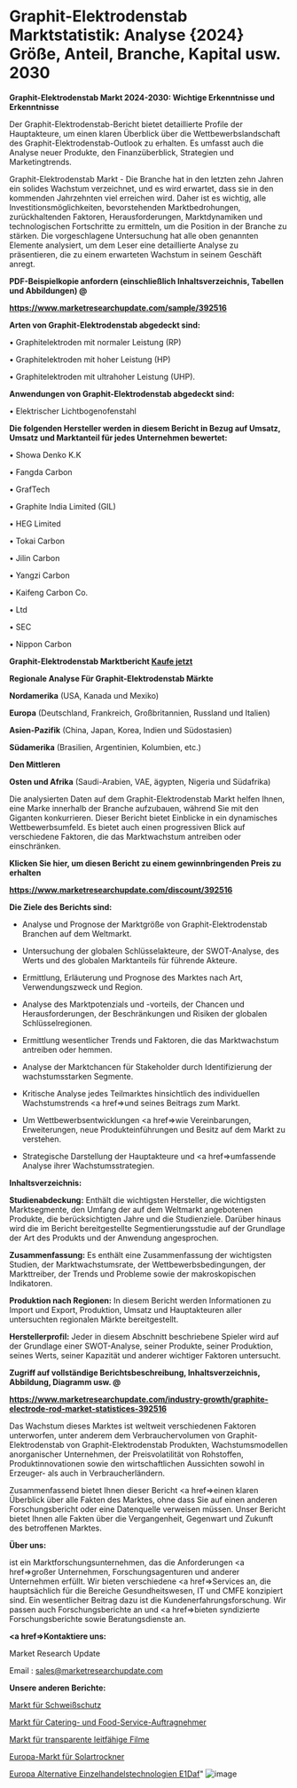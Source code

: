 # Graphit-Elektrodenstab Marktstatistik: Analyse {2024} Größe, Anteil, Branche, Kapital usw. 2030

<strong>Graphit-Elektrodenstab Markt 2024-2030: Wichtige Erkenntnisse und Erkenntnisse</strong>

Der Graphit-Elektrodenstab-Bericht bietet detaillierte Profile der Hauptakteure, um einen klaren Überblick über die Wettbewerbslandschaft des Graphit-Elektrodenstab-Outlook zu erhalten. Es umfasst auch die Analyse neuer Produkte, den Finanzüberblick, Strategien und Marketingtrends.

Graphit-Elektrodenstab Markt - Die Branche hat in den letzten zehn Jahren ein solides Wachstum verzeichnet, und es wird erwartet, dass sie in den kommenden Jahrzehnten viel erreichen wird. Daher ist es wichtig, alle Investitionsmöglichkeiten, bevorstehenden Marktbedrohungen, zurückhaltenden Faktoren, Herausforderungen, Marktdynamiken und technologischen Fortschritte zu ermitteln, um die Position in der Branche zu stärken. Die vorgeschlagene Untersuchung hat alle oben genannten Elemente analysiert, um dem Leser eine detaillierte Analyse zu präsentieren, die zu einem erwarteten Wachstum in seinem Geschäft anregt.



<strong><b>PDF-Beispielkopie anfordern (einschließlich Inhaltsverzeichnis, Tabellen und Abbildungen) @ </b></strong>

<strong><a href=https://www.marketresearchupdate.com/sample/392516>

<strong>https://www.marketresearchupdate.com/sample/392516</u></a></strong></strong>



<strong>Arten von Graphit-Elektrodenstab abgedeckt sind:</strong>

• Graphitelektroden mit normaler Leistung (RP)

• Graphitelektroden mit hoher Leistung (HP)

• Graphitelektroden mit ultrahoher Leistung (UHP).



<strong>Anwendungen von Graphit-Elektrodenstab abgedeckt sind:</strong>

• Elektrischer Lichtbogenofenstahl



<strong>Die folgenden Hersteller werden in diesem Bericht in Bezug auf Umsatz, Umsatz und Marktanteil für jedes Unternehmen bewertet:</strong>

• Showa Denko K.K

• Fangda Carbon

• GrafTech

• Graphite India Limited (GIL)

• HEG Limited

• Tokai Carbon

• Jilin Carbon

• Yangzi Carbon

• Kaifeng Carbon Co.

• Ltd

• SEC

• Nippon Carbon



<strong>Graphit-Elektrodenstab Marktbericht <a href=https://www.marketresearchupdate.com/buynow/392516>Kaufe jetzt</a></strong>



<strong>Regionale Analyse Für Graphit-Elektrodenstab Märkte</strong>



<strong>Nordamerika</strong> (USA, Kanada und Mexiko)



<strong>Europa</strong> (Deutschland, Frankreich, Großbritannien, Russland und Italien)



<strong>Asien-Pazifik</strong> (China, Japan, Korea, Indien und Südostasien)



<strong>Südamerika</strong> (Brasilien, Argentinien, Kolumbien, etc.)



<strong>Den Mittleren</strong> 

<strong>Osten und Afrika</strong> (Saudi-Arabien, VAE, ägypten, Nigeria und Südafrika)

Die analysierten Daten auf dem Graphit-Elektrodenstab Markt helfen Ihnen, eine Marke innerhalb der Branche aufzubauen, während Sie mit den Giganten konkurrieren. Dieser Bericht bietet Einblicke in ein dynamisches Wettbewerbsumfeld. Es bietet auch einen progressiven Blick auf verschiedene Faktoren, die das Marktwachstum antreiben oder einschränken.



<strong>Klicken Sie hier, um diesen Bericht zu einem gewinnbringenden Preis zu erhalten
</strong>

<strong><a href=https://www.marketresearchupdate.com/discount/392516>https://www.marketresearchupdate.com/discount/392516</b></u></strong></a>



<strong>Die Ziele des Berichts sind:</strong>

- Analyse und Prognose der Marktgröße von Graphit-Elektrodenstab Branchen auf dem Weltmarkt.

- Untersuchung der globalen Schlüsselakteure, der SWOT-Analyse, des Werts und des globalen Marktanteils für führende Akteure.

- Ermittlung, Erläuterung und Prognose des Marktes nach Art, Verwendungszweck und Region.

- Analyse des Marktpotenzials und -vorteils, der Chancen und Herausforderungen, der Beschränkungen und Risiken der globalen Schlüsselregionen.

- Ermittlung wesentlicher Trends und Faktoren, die das Marktwachstum antreiben oder hemmen.

- Analyse der Marktchancen für Stakeholder durch Identifizierung der wachstumsstarken Segmente.

- Kritische Analyse jedes Teilmarktes hinsichtlich des individuellen Wachstumstrends <a href=>und</a> seines Beitrags zum Markt.

- Um Wettbewerbsentwicklungen <a href=>wie</a> Vereinbarungen, Erweiterungen, neue Produkteinführungen und Besitz auf dem Markt zu verstehen.

- Strategische Darstellung der Hauptakteure und <a href=>umfas</a>sende Analyse ihrer Wachstumsstrategien.



<strong>Inhaltsverzeichnis:</strong>



<strong>Studienabdeckung:</strong> Enthält die wichtigsten Hersteller, die wichtigsten Marktsegmente, den Umfang der auf dem Weltmarkt angebotenen Produkte, die berücksichtigten Jahre und die Studienziele. Darüber hinaus wird die im Bericht bereitgestellte Segmentierungsstudie auf der Grundlage der Art des Produkts und der Anwendung angesprochen.



<strong>Zusammenfassung:</strong> Es enthält eine Zusammenfassung der wichtigsten Studien, der Marktwachstumsrate, der Wettbewerbsbedingungen, der Markttreiber, der Trends und Probleme sowie der makroskopischen Indikatoren.



<strong>Produktion nach Regionen:</strong> In diesem Bericht werden Informationen zu Import und Export, Produktion, Umsatz und Hauptakteuren aller untersuchten regionalen Märkte bereitgestellt.



<strong>Herstellerprofil:</strong> Jeder in diesem Abschnitt beschriebene Spieler wird auf der Grundlage einer SWOT-Analyse, seiner Produkte, seiner Produktion, seines Werts, seiner Kapazität und anderer wichtiger Faktoren untersucht.



<strong><b>Zugriff auf vollständige Berichtsbeschreibung, Inhaltsverzeichnis, Abbildung, Diagramm usw. @ </b></strong>

<strong><a href=https://www.marketresearchupdate.com/industry-growth/graphite-electrode-rod-market-statistices-392516>https://www.marketresearchupdate.com/industry-growth/graphite-electrode-rod-market-statistices-392516</a></strong>

Das Wachstum dieses Marktes ist weltweit verschiedenen Faktoren unterworfen, unter anderem dem Verbrauchervolumen von Graphit-Elektrodenstab von Graphit-Elektrodenstab Produkten, Wachstumsmodellen anorganischer Unternehmen, der Preisvolatilität von Rohstoffen, Produktinnovationen sowie den wirtschaftlichen Aussichten sowohl in Erzeuger- als auch in Verbraucherländern.

Zusammenfassend bietet Ihnen dieser Bericht <a href=>einen</a> klaren Überblick über alle Fakten des Marktes, ohne dass Sie auf einen anderen Forschungsbericht oder eine Datenquelle verweisen müssen. Unser Bericht bietet Ihnen alle Fakten über die Vergangenheit, Gegenwart und Zukunft des betroffenen Marktes.



<strong>Über uns:</strong>

 ist ein Marktforschungsunternehmen, das die Anforderungen <a href=>großer</a> Unternehmen, Forschungsagenturen und anderer Unternehmen erfüllt. Wir bieten verschiedene <a href=>Services</a> an, die hauptsächlich für die Bereiche Gesundheitswesen, IT und CMFE konzipiert sind. Ein wesentlicher Beitrag dazu ist die Kundenerfahrungsforschung. Wir passen auch Forschungsberichte an und <a href=>bieten</a> syndizierte Forschungsberichte sowie Beratungsdienste an.



<strong><a href=>Kontaktiere uns:</a></strong>

Market Research Update

Email : sales@marketresearchupdate.com



<strong>Unsere anderen Berichte:</strong>

<a href=https://www.linkedin.com/pulse/welding-protection-market-size-set-grow-remarkable-pace>Markt für Schweißschutz</a>

<a href=https://www.linkedin.com/pulse/catering-food-service-contractor-market-1f>Markt für Catering- und Food-Service-Auftragnehmer</a>

<a href=https://www.linkedin.com/pulse/transparent-conductive-films-market-size-industry>Markt für transparente leitfähige Filme</a>

<a href=https://www.linkedin.com/pulse/europe-solar-dryer-market-analysis-outlooks>Europa-Markt für Solartrockner</a>

<a href=https://www.linkedin.com/pulse/europe-alternative-retailing-technologies-e1daf/>Europa Alternative Einzelhandelstechnologien E1Daf</a>"
![image](https://github.com/Gayatrikarjule/Market-Analysis-361/assets/97346546/3a81bd12-0d44-4b8f-b9b9-293c379d406a)
